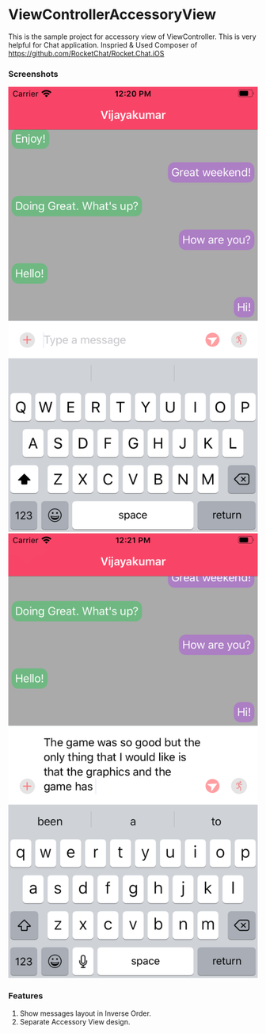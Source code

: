 # ViewControllerAccessoryView
This is the sample project for accessory view of ViewController. This is very helpful for Chat application.
Inspried & Used Composer of https://github.com/RocketChat/Rocket.Chat.iOS

### Screenshots
![Screenshot1](https://github.com/vijay0964/ViewControllerAccessoryView/blob/master/Screenshots/Screenshot1.png)
![Screenshot2](https://github.com/vijay0964/ViewControllerAccessoryView/blob/master/Screenshots/Screenshot2.png)

### Features
1. Show messages layout in Inverse Order.
2. Separate Accessory View design.
